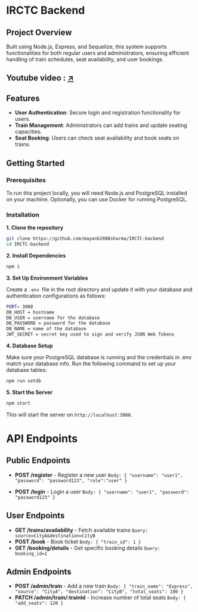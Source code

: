 # IRCTC Backend

## Project Overview
Built using Node.js, Express, and Sequelize, this system supports functionalities for both regular users and administrators, ensuring efficient handling of train schedules, seat availability, and user bookings.

## Youtube video : [↗️](https://youtu.be/deWxKmGd67A)

## Features
- **User Authentication**: Secure login and registration functionality for users.
- **Train Management**: Administrators can add trains and update seating capacities.
- **Seat Booking**: Users can check seat availability and book seats on trains.

## Getting Started

### Prerequisites
To run this project locally, you will need Node.js and PostgreSQL installed on your machine. Optionally, you can use Docker for running PostgreSQL.

### Installation

**1. Clone the repository**
```bash
git clone https://github.com/mayank2808sharma/IRCTC-backend
cd IRCTC-backend
```
**2. Install Dependencies**
```bash
npm i
```
**3. Set Up Environment Variables**

Create a `.env `file in the root directory and update it with your database and authentication configurations as follows:

```bash
PORT= 3000
DB_HOST = hostname 
DB_USER = username for the database
DB_PASSWORD = password for the database
DB_NAME = name of the database
JWT_SECRET = secret key used to sign and verify JSON Web Tokens
```
**4. Database Setup**

Make sure your PostgreSQL database is running and the credentials in .env match your database info. Run the following command to set up your database tables:
```bash
npm run setdb
```

**5. Start the Server**
```bash
npm start
```

This will start the server on `http://localhost:3000`.

# API Endpoints
## Public Endpoints

* **POST /register** - Register a new user
`Body: { "username": "user1", "password": "password123", "role":"user" }`

* **POST /login** - Login a user
`Body: { "username": "user1", "password": "password123" }`

## User Endpoints

* **GET /trains/availability** - Fetch available trains
`Query: source=CityA&destination=CityB`
* **POST /book** - Book ticket
`Body: { "train_id": 1 }`
* **GET /booking/details** - Get specific booking details
`Query: booking_id=1`

## Admin Endpoints
* **POST /admin/train** - Add a new train
`Body: { "train_name": "Express", "source": "CityA", "destination": "CityB", "total_seats": 100 }`
* **PATCH /admin/train/:trainId** - Increase number of total seats
`Body: { "add_seats": 120 }`

